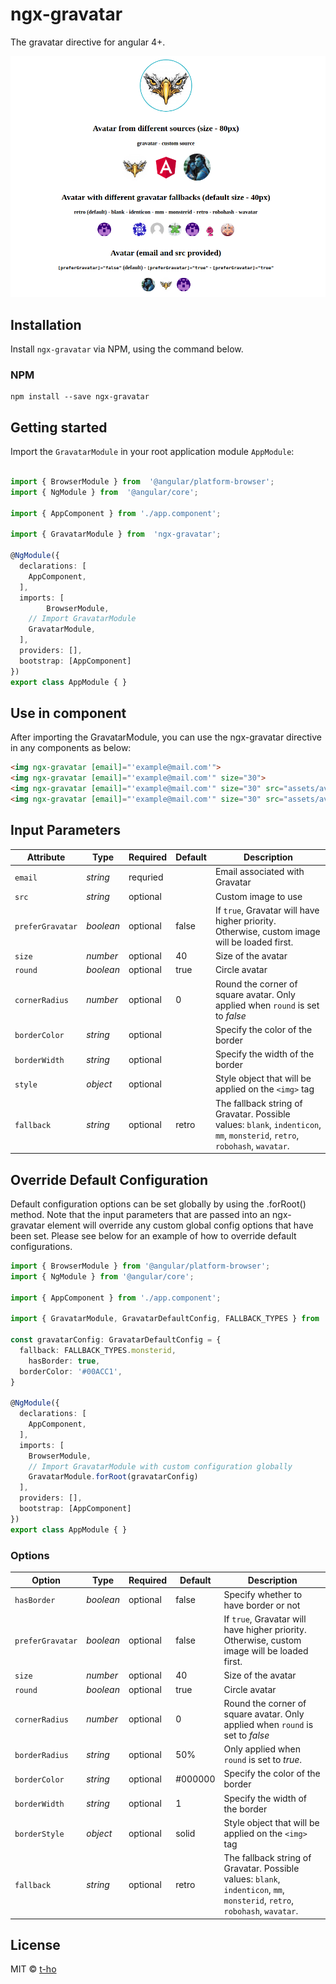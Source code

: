 # ngx-gravatar

The gravatar directive for angular 4+.

![Angular Gravatar Directive](src/demo.png)

## Installation

Install `ngx-gravatar` via NPM, using the command below.

### NPM

```shell
npm install --save ngx-gravatar
```
## Getting started

Import the `GravatarModule` in your root application module `AppModule`:

```typescript

import { BrowserModule } from  '@angular/platform-browser';
import { NgModule } from  '@angular/core';

import { AppComponent } from './app.component';

import { GravatarModule } from  'ngx-gravatar';

@NgModule({
  declarations: [
    AppComponent,
  ],
  imports: [
		BrowserModule,
    // Import GravatarModule
    GravatarModule,
  ],
  providers: [],
  bootstrap: [AppComponent]
})
export class AppModule { }

```
## Use in component
After importing the GravatarModule, you can use the ngx-gravatar directive in any components as below:

```html
<img ngx-gravatar [email]="'example@mail.com'">
<img ngx-gravatar [email]="'example@mail.com'" size="30">
<img ngx-gravatar [email]="'example@mail.com'" size="30" src="assets/avatar.jpg">
<img ngx-gravatar [email]="'example@mail.com'" size="30" src="assets/avatar.jpg" [style]="styleObject">
```  
## Input Parameters

|   Attribute   |      Type      | Required  | Default |                                              Description                   											|
| ------------- | ----------------- | ---------- | ------- | -------------------------------------------------------------------------------------------- |
| `email`          | *string*  | requried |         | Email associated with Gravatar                         																							|
| `src`            | *string*  | optional |         | Custom image to use                                    																							|
| `preferGravatar` | *boolean* | optional | false   | If `true`, Gravatar will have higher priority. Otherwise, custom image will be loaded first.        |
| `size`           | *number*  | optional | 40      | Size of the avatar                                     																							|
| `round`          | *boolean* | optional | true    | Circle avatar                                          																							|
| `cornerRadius`   | *number*  | optional | 0       | Round the corner of square avatar. Only applied when `round` is set to *false*                      |
| `borderColor`    | *string*  | optional |         | Specify the color of the border                        																							|
| `borderWidth`    | *string*  | optional |         | Specify the width of the border                  																							      |
| `style`          | *object*  | optional |         | Style object that will be applied on the `<img>` tag   																							|
| `fallback`       | *string*  | optional | retro   | The fallback string of Gravatar. Possible values: `blank`, `indenticon`, `mm`, `monsterid`, `retro`, `robohash`, `wavatar`.   ||

## Override Default Configuration
Default configuration options can be set globally by using the .forRoot() method. Note that the input parameters that are passed into an ngx-gravatar element will override any custom global config options that have been set. Please see below for an example of how to override default configurations.

```typescript
import { BrowserModule } from '@angular/platform-browser';
import { NgModule } from '@angular/core';

import { AppComponent } from './app.component';

import { GravatarModule, GravatarDefaultConfig, FALLBACK_TYPES } from 'ngx-gravatar';

const gravatarConfig: GravatarDefaultConfig = {
  fallback: FALLBACK_TYPES.monsterid,
	hasBorder: true,
  borderColor: '#00ACC1',
}

@NgModule({
  declarations: [
    AppComponent,
  ],
  imports: [
    BrowserModule,
    // Import GravatarModule with custom configuration globally
    GravatarModule.forRoot(gravatarConfig)
  ],
  providers: [],
  bootstrap: [AppComponent]
})
export class AppModule { }

```

### Options

|   Option   |      Type      | Required  | Default |                                              Description                                            |
| ------------- | ----------------- | ---------- | ------- | -------------------------------------------------------------------------------------------- |
| `hasBorder`      | *boolean* | optional | false   | Specify whether to have border or not                                                               |
| `preferGravatar` | *boolean* | optional | false   | If `true`, Gravatar will have higher priority. Otherwise, custom image will be loaded first.        |
| `size`           | *number*  | optional | 40      | Size of the avatar                                                                                  |
| `round`          | *boolean* | optional | true    | Circle avatar                                                                                       |
| `cornerRadius`   | *number*  | optional | 0       | Round the corner of square avatar. Only applied when `round` is set to *false*                      |
| `borderRadius`   | *string*  | optional | 50%     | Only applied when `round` is set to *true*.                                                         |
| `borderColor`    | *string*  | optional | #000000 | Specify the color of the border                                                                     |
| `borderWidth`    | *string*  | optional | 1       | Specify the width of the border                                                                     |
| `borderStyle`    | *object*  | optional | solid   | Style object that will be applied on the `<img>` tag                                                |
| `fallback`       | *string*  | optional | retro   | The fallback string of Gravatar. Possible values: `blank`, `indenticon`, `mm`, `monsterid`, `retro`, `robohash`, `wavatar`. ||

## License

MIT © [t-ho](mailto:toan.hmt@gmail.com)